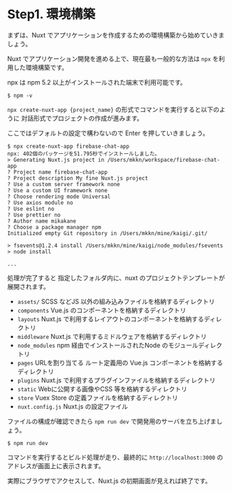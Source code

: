 # Step1. 環境構築

まずは、Nuxt でアプリケーションを作成するための環境構築から始めていきましょう。

Nuxt でアプリケーション開発を進める上で、現在最も一般的な方法は `npx` を利用した環境構築です。

npx は npm 5.2 以上がインストールされた端末で利用可能です。

```
$ npm -v 
```

`npx create-nuxt-app {project_name}` の形式でコマンドを実行すると以下のように
対話形式でプロジェクトの作成が進みます。

ここではデフォルトの設定で構わないので Enter を押していきましょう。

```
$ npx create-nuxt-app firebase-chat-app
npx: 402個のパッケージを51.795秒でインストールしました。
> Generating Nuxt.js project in /Users/mkkn/workspace/firebase-chat-app
? Project name firebase-chat-app
? Project description My fine Nuxt.js project
? Use a custom server framework none
? Use a custom UI framework none
? Choose rendering mode Universal
? Use axios module no
? Use eslint no
? Use prettier no
? Author name mikakane
? Choose a package manager npm
Initialized empty Git repository in /Users/mkkn/mine/kaigi/.git/

> fsevents@1.2.4 install /Users/mkkn/mine/kaigi/node_modules/fsevents
> node install

...
```

処理が完了すると 指定したフォルダ内に、nuxt のプロジェクトテンプレートが展開されます。

- `assets/` SCSS などJS 以外の組み込みファイルを格納するディレクトリ
- `components` Vue.js のコンポーネントを格納するディレクトリ 
- `layouts` Nuxt.js で利用するレイアウトのコンポーネントを格納するディレクトリ 
- `middleware` Nuxt.js で利用するミドルウェアを格納するディレクトリ 
- `node_modules` npm 経由でインストールされたNode のモジュールディレクトリ 
- `pages` URLを割り当てる ルート定義用の Vue.js コンポーネントを格納するディレクトリ
- `plugins` Nuxt.js で利用するプラグインファイルを格納するディレクトリ
- `static` Webに公開する画像やCSS 等を格納するディレクトリ
- `store` Vuex Store の定義ファイルを格納するディレクトリ
- `nuxt.config.js` Nuxt.js の設定ファイル

ファイルの構成が確認できたら `npm run dev` で開発用のサーバを立ち上げましょう。

```
$ npm run dev
```

コマンドを実行するとビルド処理が走り、最終的に `http://localhost:3000` のアドレスが画面上に表示されます。

実際にブラウザでアクセスして、Nuxt.js の初期画面が見えれば終了です。

